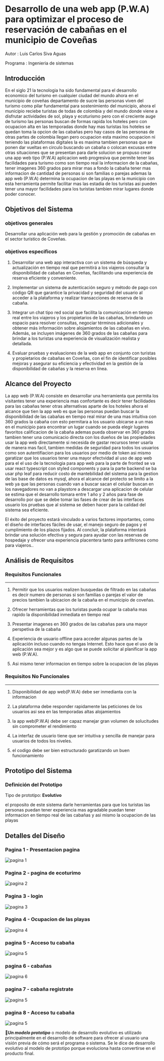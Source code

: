 # Desarrollo de una web app (P.W.A) para optimizar el proceso de reservación de cabañas en el municipio de Coveñas

Autor : Luis Carlos Siva Aguas

Programa : Ingenieria de sistemas

## Introducción
En el siglo 21 la tecnologia ha sido fundamental para el desarrollo economico del turismo en cualquier ciudad del mundo ahora en el municipio de coveñas departamento de sucre las personas viven del turismo como pilar fundamental para sostenimiento del municipio, ahora el municipio reciebe turistas de todas de colombia y del mundo donde viene a disfrutar actividades de sol, playa y ecoturismo pero con el creciente auge de turismo las personas buscan de formas rapida los hoteles pero con ocupacion alta en las temporadas donde hay mas turistas los hoteles se quedan toma la opcion de las cabañas pero hay casos de las personas de otras partes de colombia llegan pero ocupacion esta maximo ocupacion ni teniendo las plataformas digitales la es maxima tambien personas que se ponen dar vueltas en circulo buscando un cabaña o colocan excusas entre otras situaciones que se presentan para darle solucion se propuso crear una app web tipo (P.W.A) aplicacion web progresiva que permite tener las facilidades para turismo como son tiempo real la informacion de la cabañas, tener imagenes 360 grados para mirar mas a fondo la cabaña tener mas informacion de cantidad de personas si son familias o parejas ademas la app web (P.W.A) determina la ocupacion de las playas en la municipio con esta herramienta permite facilitar mas las estadia de los turistas asi pueden tener una mayor facilidades para los turistas tambien mirar lugares donde poder conocer.


## Objetivos del Sistema

### objetivos generales
Desarrollar una aplicación web para la gestión y promoción de cabañas en el sector turístico de Coveñas. 
### objetivos especificos
1. Desarrollar una web app interactiva con un sistema de búsqueda y actualización en tiempo real que permitirá a los viajeros consultar la disponibilidad de cabañas en Coveñas, facilitando una experiencia de reserva eficiente y conveniente.
2. Implementar un sistema de autenticación seguro y método de pago con código QR que garantice la privacidad y seguridad del usuario al acceder a la plataforma y realizar transacciones de reserva de la cabaña.

3. Integrar un chat tipo red social que facilita la comunicación en tiempo real entre los viajeros y los propietarios de las cabañas, brindando un espacio para resolver consultas, negociar términos adicionales y obtener más información sobre alojamientos de las cabañas en vivo. Además, se incluyen imágenes de 360 grados de las cabañas para brindar a los turistas una experiencia de visualización realista y detallada.

4. Evaluar pruebas y evaluaciones de la web app en conjunto con turistas y propietarios de cabañas en Coveñas, con el fin de identificar posibles mejoras y asegurar su eficiencia y efectividad en la gestión de la disponibilidad de cabañas y la reserva en línea.

## Alcance del Proyecto

La app web (P.W.A) consiste en desarrollar una herramienta que permita los visitantes tener una experiencia mas confortante
es decir tener facilidades para las cabañas tener otras alternativas aparte de los hoteles ahora el alcance que tien la app web es 
que las personas puedan buscar la disponibilidad de las cabañas en tiempo real mirar de una mas intuitiva con 360 grados la cabaña
con esto permitara a los usuario ubicarse a un mas en el municipio para encontrar un lugar cuando se pueda elegir lugares favoritos calificacion de la cabaña ademas pueda observar en 360 grados tambien tener una comunicacio  directa con los dueños de las propiedades usar la app web directamente si necesida de gastar recursos tener usarla de manera mas facil, tambien medidas de seguridad para todos los usuarios como son autentifiacion para los usuarios por medio de token asi mismo garatizar que los usuarios tener una mayor efectvidad al uso de app web para el el uso de la tecnologia para app web para la parte de fronted se va usar react typescript con styled components y para la parte backend se ba usar php leaf para reducir costo de mantebilidad del sistema para la gestion de las base de datos es mysql, ahora el alcance del protecto se limito a la web ya que las personas cuando van a buscar sacan el celular buscan en los navegadores no van a playstore a descargar una aplicacion de celular se estima que el desarrollo tomara entre 1 año y 2 años para fase de desarrollo por que se debe tomar las fases de crear de las interfaces usuario los pruebas que al sistema se deben hacer para la calidad del sistema sea eficiente.

El éxito del proyecto estará vinculado a varios factores importantes, como el diseño de interfaces fáciles de usar, el manejo seguro de pagos y el cumplimiento de los plazos fijados. Al concluir, la plataforma intentará brindar una solución efectiva y segura para ayudar con las reservas de hospedaje y ofrecer una experiencia placentera tanto para anfitriones como para viajeros..


## Análisis de Requisitos

### Requisitos Funcionales
---
1. Permitir que los usuarios realizen busquedas de filtrado en las cabañas es decir numero de personas si son familias o parejas el valor
de precios tambien la ubicacion de la cabaña en el municipio de coveñas.

2. Ofrecer herramientas que los turistas pueda ocupar la cabaña mas rapido la disponibilidad inmediata en tiempo real 

3. Presentar imagenes en 360 grados de las cabañas para una mayor perspetiva de la cabaña

4. Experiencia de usuario offline para acceder algunas partes de la aplicación incluso cuando no tengas Internet. Esto hace que el uso de la aplicación sea mejor y
 es algo que se puede solicitar al planificar la app web (P.W.A).

5. Asi mismo tener informacion en tiempo sobre la ocupacion de las playas 

### Requisitos No Funcionales
---
1. Disponibilidad de app web(P.W.A) debe ser inmedianta con la informacion

2. La plataforma debe responder rapidamente las peticiones de los usuarios asi sea en las temporadas altas alojamientos

3. la app web(P.W.A) debe ser capaz manejar gran volumen de solucitudes sin comprometer el rendimiento 

4. La interfaz de usuario tiene que ser intuitiva y sencilla de manejar para usuarios de todos los niveles.

5. el codigo debe ser bien estructurado garatizando un buen funcionamiento

## Prototipo del Sistema

### Definición del Prototipo

Tipo de prototipo: **Evolutivo**

el proposito de este sistema darle herramientas para que los turistas las personas puedan tener experiencia mas agradable puedan tener informacion en tiempo real de las cabañas y asi mismo la ocupacion de las playas

## Detalles del Diseño

### Pagina 1 - Presentacion pagina
![pagina 1](imagenes/Desktop%20-%201%20(3).png)
### Pagina 2 - pagina de ecoturimo
![pagina 2](imagenes/Ecoturismo.png)
### Pagina 3  - login
![pagina 3](imagenes/Login.png)
### Pagina 4 - Ocupacion de las playas
![pagina 4](imagenes/Ocupacion%20Playas.png)
### pagina 5 - Acceso tu cabaña
![pagina 5](imagenes/Acces%20Tu%20Cabaña.png)
### pagina 6 - cabañas
![pagina 6](imagenes/Cabañas.png)
### pagina 7 - cabaña registrate
![pagina 5](imagenes/Tu%20cabaña%20Registrase.png)
### pagina 8 - Acceso tu cabaña
![pagina 5](imagenes/Tu%20cabaña.png)





📓***Un modelo prototipo*** o modelo de desarrollo evolutivo es utilizado principalmente en el desarrollo de software para ofrecer al usuario una visión previa de cómo será el programa o sistema. Se le dice de desarrollo evolutivo al modelo de prototipo porque evoluciona hasta convertirse en el producto final.
